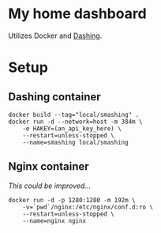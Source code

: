 # My home dashboard

Utilizes Docker and [Dashing](http://shopify.github.com/dashing).

# Setup

## Dashing container

```
docker build --tag="local/smashing" .
docker run -d --network=host -m 384m \
    -e HAKEY=(an_api_key_here) \
    --restart=unless-stopped \
    --name=smashing local/smashing
```

## Nginx container

*This could be improved...*

```
docker run -d -p 1280:1280 -m 192m \
    -v=`pwd`/nginx:/etc/nginx/conf.d:ro \
    --restart=unless-stopped \
    --name=nginx nginx
```
